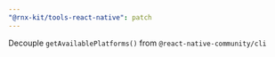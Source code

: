 ```yaml
---
"@rnx-kit/tools-react-native": patch
---
```


Decouple `getAvailablePlatforms()` from `@react-native-community/cli`
